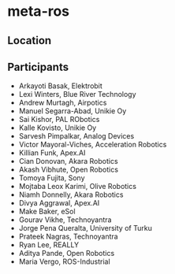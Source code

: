 # meta-ros

## Location

## Participants

- Arkayoti Basak, Elektrobit
- Lexi Winters, Blue River Technology
- Andrew Murtagh, Airpotics
- Manuel Segarra-Abad, Unikie Oy
- Sai Kishor, PAL RObotics
- Kalle Kovisto, Unikie Oy
- Sarvesh Pimpalkar, Analog Devices
- Victor Mayoral-Viches, Acceleration Robotics
- Killian Funk, Apex.AI
- Cian Donovan, Akara Robotics
- Akash Vibhute, Open Robotics
- Tomoya Fujita, Sony
- Mojtaba Leox Karimi, Olive Robotics
- Niamh Donnelly, Akara Robotics
- Divya Aggrawal, Apex.AI
- Make Baker, eSol
- Gourav Vikhe, Technoyantra
- Jorge Pena Queralta, University of Turku
- Prateek Nagras, Technoyantra
- Ryan Lee, REALLY
- Aditya Pande, Open Robotics
- Maria Vergo, ROS-Industrial
